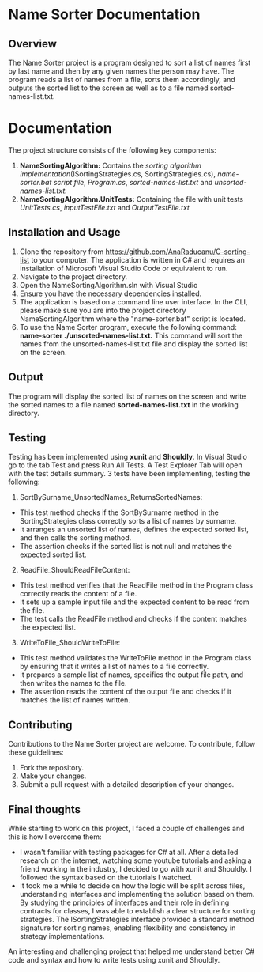 # Name Sorter Documentation
## Overview
The Name Sorter project is a program designed to sort a list of names first by last name and then by any given names the person may have. 
The program reads a list of names from a file, sorts them accordingly, and outputs the sorted list to the screen as well as to a file named sorted-names-list.txt.
 
# Documentation
The project structure consists of the following key components:
1. **NameSortingAlgorithm:** Contains the _sorting algorithm implementation_(ISortingStrategies.cs, SortingStrategies.cs), _name-sorter.bat script file_, _Program.cs_, _sorted-names-list.txt_ and _unsorted-names-list.txt._
2. **NameSortingAlgorithm.UnitTests:** Containing the file with unit tests _UnitTests.cs_, _inputTestFile.txt_ and _OutputTestFile.txt_

## Installation and Usage
1. Clone the repository from https://github.com/AnaRaducanu/C-sorting-list to your computer. The application is written in C# and requires an installation of Microsoft Visual Studio Code or equivalent to run.
2. Navigate to the project directory.
3. Open the NameSortingAlgorithm.sln with Visual Studio
4. Ensure you have the necessary dependencies installed.
5. The application is based on a command line user interface. In the CLI, please make sure you are into the project directory NameSortingAlgorithm where the "name-sorter.bat" script is located.
6. To use the Name Sorter program, execute the following command: **name-sorter ./unsorted-names-list.txt.** This command will sort the names from the unsorted-names-list.txt file and display the sorted list on the screen. 

## Output
The program will display the sorted list of names on the screen and write the sorted names to a file named **sorted-names-list.txt** in the working directory.

## Testing
Testing has been implemented using **xunit** and **Shouldly**.
In Visual Studio go to the tab Test and press Run All Tests. A Test Explorer Tab will open with the test details summary. 3 tests have been implementing, testing the following:
1. SortBySurname_UnsortedNames_ReturnsSortedNames:
  - This test method checks if the SortBySurname method in the SortingStrategies class correctly sorts a list of names by surname.
  - It arranges an unsorted list of names, defines the expected sorted list, and then calls the sorting method.
  - The assertion checks if the sorted list is not null and matches the expected sorted list.
    
2. ReadFile_ShouldReadFileContent:
  - This test method verifies that the ReadFile method in the Program class correctly reads the content of a file.
  - It sets up a sample input file and the expected content to be read from the file.
  - The test calls the ReadFile method and checks if the content matches the expected list.
    
3. WriteToFile_ShouldWriteToFile:
  - This test method validates the WriteToFile method in the Program class by ensuring that it writes a list of names to a file correctly.
  - It prepares a sample list of names, specifies the output file path, and then writes the names to the file.
  - The assertion reads the content of the output file and checks if it matches the list of names written.

## Contributing
Contributions to the Name Sorter project are welcome. To contribute, follow these guidelines:
1. Fork the repository.
2. Make your changes.
3. Submit a pull request with a detailed description of your changes.


## Final thoughts
While starting to work on this project, I faced a couple of challenges and this is how I overcome them:
- I wasn't familiar with testing packages for C# at all. After a detailed research on the internet, watching some youtube tutorials and asking a friend working in the industry, I decided to go with xunit and Shouldly. I followed the syntax based on the tutorials I watched.
- It took me a while to decide on how the logic will be split across files, understanding interfaces and implementing the solution based on them. By studying the principles of interfaces and their role in defining contracts for classes, I was able to establish a clear structure for sorting strategies. The ISortingStrategies interface provided a standard method signature for sorting names, enabling flexibility and consistency in strategy implementations.

An interesting and challenging project that helped me understand better C# code and syntax and how to write tests using xunit and Shouldly.

